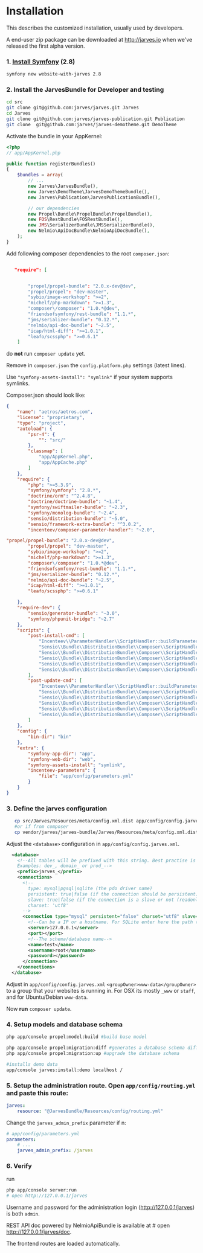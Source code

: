 Installation
============

This describes the customized installation, usually used by developers.

A end-user zip package can be downloaded at http://jarves.io when we've released the first alpha version.

### 1. [Install Symfony](http://symfony.com/doc/current/book/installation.html) (2.8)

```bash
symfony new website-with-jarves 2.8
```

### 2. Install the JarvesBundle for Developer and testing

```bash
cd src
git clone git@github.com:jarves/jarves.git Jarves
cd Jarves
git clone git@github.com:jarves/jarves-publication.git Publication
git clone  git@github.com:jarves/jarves-demotheme.git DemoTheme
```

Activate the bundle in your AppKernel:

```php
<?php
// app/AppKernel.php

public function registerBundles()
{
    $bundles = array(
        // ...
        new Jarves\JarvesBundle(),
        new Jarves\DemoTheme\JarvesDemoThemeBundle(),
        new Jarves\Publication\JarvesPublicationBundle(),

        // our dependencies
        new Propel\Bundle\PropelBundle\PropelBundle(),
        new FOS\RestBundle\FOSRestBundle(),
        new JMS\SerializerBundle\JMSSerializerBundle(),
        new Nelmio\ApiDocBundle\NelmioApiDocBundle(),
    );
}
```

Add following composer dependencies to the root `composer.json`:

```json

   "require": [


        "propel/propel-bundle": "2.0.x-dev@dev",
        "propel/propel": "dev-master",
        "sybio/image-workshop": ">=2",
        "michelf/php-markdown": ">=1.3",
        "composer\/composer": "1.0.*@dev",
        "friendsofsymfony/rest-bundle": "1.1.*",
        "jms/serializer-bundle": "0.12.*",
        "nelmio/api-doc-bundle": "~2.5",
        "icap/html-diff": ">=1.0.1",
        "leafo/scssphp": ">=0.6.1"
    ]
```

do **not** run `composer update` yet.

Remove in `composer.json` the `config.platform.php` settings (latest lines).

Use `"symfony-assets-install": "symlink"` if your system supports symlinks.

Composer.json should look like:

```json
{
    "name": "aetros/aetros.com",
    "license": "proprietary",
    "type": "project",
    "autoload": {
        "psr-4": {
            "": "src/"
        },
        "classmap": [
            "app/AppKernel.php",
            "app/AppCache.php"
        ]
    },
    "require": {
        "php": ">=5.3.9",
        "symfony/symfony": "2.8.*",
        "doctrine/orm": "^2.4.8",
        "doctrine/doctrine-bundle": "~1.4",
        "symfony/swiftmailer-bundle": "~2.3",
        "symfony/monolog-bundle": "~2.4",
        "sensio/distribution-bundle": "~5.0",
        "sensio/framework-extra-bundle": "^3.0.2",
        "incenteev/composer-parameter-handler": "~2.0",

"propel/propel-bundle": "2.0.x-dev@dev",
        "propel/propel": "dev-master",
        "sybio/image-workshop": ">=2",
        "michelf/php-markdown": ">=1.3",
        "composer\/composer": "1.0.*@dev",
        "friendsofsymfony/rest-bundle": "1.1.*",
        "jms/serializer-bundle": "0.12.*",
        "nelmio/api-doc-bundle": "~2.5",
        "icap/html-diff": ">=1.0.1",
        "leafo/scssphp": ">=0.6.1"

    },
    "require-dev": {
        "sensio/generator-bundle": "~3.0",
        "symfony/phpunit-bridge": "~2.7"
    },
    "scripts": {
        "post-install-cmd": [
            "Incenteev\\ParameterHandler\\ScriptHandler::buildParameters",
            "Sensio\\Bundle\\DistributionBundle\\Composer\\ScriptHandler::buildBootstrap",
            "Sensio\\Bundle\\DistributionBundle\\Composer\\ScriptHandler::clearCache",
            "Sensio\\Bundle\\DistributionBundle\\Composer\\ScriptHandler::installAssets",
            "Sensio\\Bundle\\DistributionBundle\\Composer\\ScriptHandler::installRequirementsFile",
            "Sensio\\Bundle\\DistributionBundle\\Composer\\ScriptHandler::prepareDeploymentTarget"
        ],
        "post-update-cmd": [
            "Incenteev\\ParameterHandler\\ScriptHandler::buildParameters",
            "Sensio\\Bundle\\DistributionBundle\\Composer\\ScriptHandler::buildBootstrap",
            "Sensio\\Bundle\\DistributionBundle\\Composer\\ScriptHandler::clearCache",
            "Sensio\\Bundle\\DistributionBundle\\Composer\\ScriptHandler::installAssets",
            "Sensio\\Bundle\\DistributionBundle\\Composer\\ScriptHandler::installRequirementsFile",
            "Sensio\\Bundle\\DistributionBundle\\Composer\\ScriptHandler::prepareDeploymentTarget"
        ]
    },
    "config": {
        "bin-dir": "bin"
    },
    "extra": {
        "symfony-app-dir": "app",
        "symfony-web-dir": "web",
        "symfony-assets-install": "symlink",
        "incenteev-parameters": {
            "file": "app/config/parameters.yml"
        }
    }
}
```


### 3. Define the jarves configuration


```bash
   cp src/Jarves/Resources/meta/config.xml.dist app/config/config.jarves.xml
   #or if from composer
   cp vendor/jarves/jarves-bundle/Jarves/Resources/meta/config.xml.dist app/config/config.jarves.xml
```

   Adjust the `<database>` configuration in `app/config/config.jarves.xml`.

```xml
  <database>
    <!--All tables will be prefixed with this string. Best practise is to suffix it with a underscore.
    Examples: dev_, domain_ or prod_-->
    <prefix>jarves_</prefix>
    <connections>
      <!--
        type: mysql|pgsql|sqlite (the pdo driver name)
        persistent: true|false (if the connection should be persistent)
        slave: true|false (if the connection is a slave or not (readonly or not))
        charset: 'utf8'
      -->
      <connection type="mysql" persistent="false" charset="utf8" slave="false">
        <!--Can be a IP or a hostname. For SQLite enter here the path to the file.-->
        <server>127.0.0.1</server>
        <port></port>
        <!--The schema/database name-->
        <name>test</name>
        <username>root</username>
        <password></password>
      </connection>
    </connections>
  </database>
```

Adjust in `app/config/config.jarves.xml` `<groupOwner>www-data</groupOwner>` to a group that your websites is running in.
For OSX its mostly `_www` or `staff`, and for Ubuntu/Debian `www-data`.

Now **run** `composer update`.

### 4. Setup models and database schema

```bash
php app/console propel:model:build #build base model

php app/console propel:migration:diff #generates a database schema diff
php app/console propel:migration:up #upgrade the database schema

#installs demo data
app/console jarves:install:demo localhost /
```

### 5. Setup the administration route. Open `app/config/routing.yml` and paste this route:

```yaml
jarves:
    resource: "@JarvesBundle/Resources/config/routing.yml"
```

Change the `jarves_admin_prefix` parameter if n:

```yaml
# app/config/parameters.yml
parameters:
    # ...
    jarves_admin_prefix: /jarves
```

### 6. Verify

run

```bash
php app/console server:run
# open http://127.0.0.1/jarves
```

Username and password for the administration login (http://127.0.0.1/jarves) is both `admin`.

REST API doc powered by NelmioApiBundle is available at # open http://127.0.0.1/jarves/doc.

The frontend routes are loaded automatically.